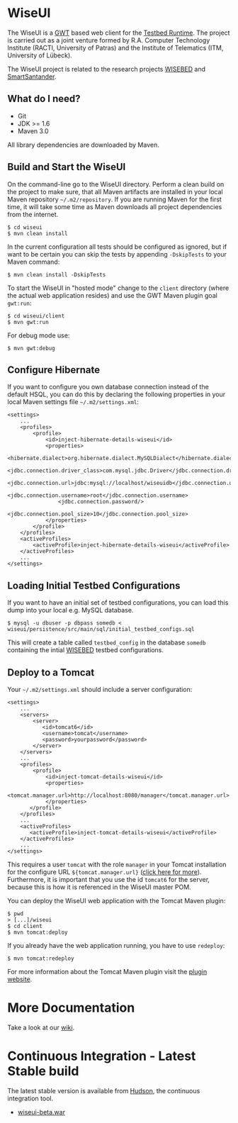 WiseUI
======

The WiseUI is a [GWT][gwt] based web client for the [Testbed Runtime][testbedruntime].
The project is carried out as a joint venture formed by R.A. Computer Technology Institute (RACTI, University of Patras)
and the Institute of Telematics (ITM, University of Lübeck).

The WiseUI project is related to the research projects [WISEBED][wisebed] and [SmartSantander][smartsantander].


What do I need?
---------------

   * Git
   * JDK >= 1.6
   * Maven 3.0

All library dependencies are downloaded by Maven.

Build and Start the WiseUI
--------------------------

On the command-line go to the WiseUI directory. Perform a clean build on the project to make sure, that all Maven artifacts are installed in your local Maven repository `~/.m2/repository`. If you are running Maven for the first time, it will take some time as Maven downloads all project dependencies from the internet.

    $ cd wiseui
    $ mvn clean install
    
In the current configuration all tests should be configured as ignored, but if want to be certain you can skip the tests by appending `-DskipTests` to your Maven command:

    $ mvn clean install -DskipTests    

To start the WiseUI in "hosted mode" change to the `client` directory (where the actual web application resides) and use the GWT Maven plugin goal `gwt:run`:

    $ cd wiseui/client
    $ mvn gwt:run
    
For debug mode use:

    $ mvn gwt:debug    

 
Configure Hibernate
-------------------

If you want to configure you own database connection instead of the default HSQL, you can do this by declaring the following properties in your local Maven settings file `~/.m2/settings.xml`:

	<settings>
	    ...
		<profiles>
            <profile>
                <id>inject-hibernate-details-wiseui</id>
                <properties>
                    <hibernate.dialect>org.hibernate.dialect.MySQLDialect</hibernate.dialect>
                    <jdbc.connection.driver_class>com.mysql.jdbc.Driver</jdbc.connection.driver_class>
                    <jdbc.connection.url>jdbc:mysql://localhost/wiseuidb</jdbc.connection.url>
                    <jdbc.connection.username>root</jdbc.connection.username>
                    <jdbc.connection.password/>
                    <jdbc.connection.pool_size>10</jdbc.connection.pool_size>
                </properties>
            </profile>
		</profiles>
		<activeProfiles>
			<activeProfile>inject-hibernate-details-wiseui</activeProfile>
		</activeProfiles>
		...
	</settings>   
	

Loading Initial Testbed Configurations
--------------------------
    
If you want to have an initial set of testbed configurations, you can load this dump into your local e.g. MySQL database.

    $ mysql -u dbuser -p dbpass somedb < wiseui/persistence/src/main/sql/initial_testbed_configs.sql   

This will create a table called `testbed_config` in the database `somedb` containing the intial [WISEBED][wisebed] testbed configurations.


Deploy to a Tomcat
------------------

Your `~/.m2/settings.xml` should include a server configuration:

    <settings>
        ...
        <servers>
            <server>
               <id>tomcat6</id>
               <username>tomcat</username>
               <password>yourpassword</password>
            </server>
        </servers>
        ...
        <profiles>
            <profile>
                <id>inject-tomcat-details-wiseui</id>
                <properties>
                    <tomcat.manager.url>http://localhost:8080/manager</tomcat.manager.url>
                </properties>
           </profile>
        </profiles>
        ...
        <activeProfiles>
           <activeProfile>inject-tomcat-details-wiseui</activeProfile>
        </activeProfiles>
        ...
    </settings>

This requires a user `tomcat` with the role `manager` in your Tomcat installation for the configure URL `${tomcat.manager.url}` ([click here for more][tomcatmanager]). Furthermore, it is important that you use the id `tomcat6` for the server, because this is how it is referenced in the WiseUI master POM.

You can deploy the WiseUI web application with the Tomcat Maven plugin:

    $ pwd
    > [...]/wiseui
    $ cd client
    $ mvn tomcat:deploy
    
If you already have the web application running, you have to use `redeploy`:

    $ mvn tomcat:redeploy
    
For more information about the Tomcat Maven plugin visit the [plugin website][tomcatmvnplugin].


More Documentation
==================

Take a look at our [wiki][].

[gwt]:http://code.google.com/webtoolkit/doc/2.2/DevGuide.html
[wiki]:https://github.com/itm/wiseui/wiki
[testbedruntime]:https://github.com/itm/testbed-runtime
[wisebed]:http://www.wisebed.eu
[smartsantander]:http://www.smartsantander.eu
[tomcatmvnplugin]:http://mojo.codehaus.org/tomcat-maven-plugin/
[tomcatmanager]:http://tomcat.apache.org/tomcat-6.0-doc/manager-howto.html#Configuring_Manager_Application_Access


Continuous Integration - Latest Stable build
============================================

The latest stable version is available from [Hudson](http://ru1.cti.gr/hudson/job/wiseui/), the continuous integration tool.

  * [wiseui-beta.war](http://ru1.cti.gr/hudson/job/wiseui/lastSuccessfulBuild/artifact/client/target/wiseui-beta.war)
